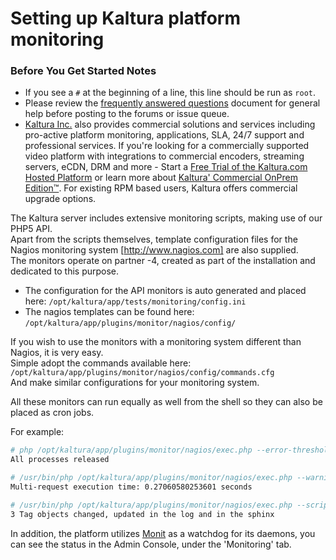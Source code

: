 # Setting up Kaltura platform monitoring

### Before You Get Started Notes

* If you see a `#` at the beginning of a line, this line should be run as `root`.
* Please review the [frequently answered questions](https://github.com/kaltura/platform-install-packages/blob/master/doc/kaltura-packages-faq.md) document for general help before posting to the forums or issue queue.
* [Kaltura Inc.](http://corp.kaltura.com) also provides commercial solutions and services including pro-active platform monitoring, applications, SLA, 24/7 support and professional services. If you're looking for a commercially supported video platform  with integrations to commercial encoders, streaming servers, eCDN, DRM and more - Start a [Free Trial of the Kaltura.com Hosted Platform](http://corp.kaltura.com/free-trial) or learn more about [Kaltura' Commercial OnPrem Edition™](http://corp.kaltura.com/Deployment-Options/Kaltura-On-Prem-Edition). For existing RPM based users, Kaltura offers commercial upgrade options.

The Kaltura server includes extensive monitoring scripts, making use of our PHP5 API.   
Apart from the scripts themselves, template configuration files for the Nagios monitoring system [http://www.nagios.com] are also supplied.   
The monitors operate on partner -4, created as part of the installation and dedicated to this purpose.   

* The configuration for the API monitors is auto generated and placed here:
`/opt/kaltura/app/tests/monitoring/config.ini`
* The nagios templates can be found here:
`/opt/kaltura/app/plugins/monitor/nagios/config/`

If you wish to use the monitors with a monitoring system different than Nagios, it is very easy.   
Simple adopt the commands available here: 
`/opt/kaltura/app/plugins/monitor/nagios/config/commands.cfg`    
And make similar configurations for your monitoring system.    

All these monitors can run equally as well from the shell so they can also be placed as cron jobs.   

For example:   
```bash
# php /opt/kaltura/app/plugins/monitor/nagios/exec.php --error-threshold 0 --script "/opt/kaltura/app/tests/monitoring/dwh/lockedProcesses.php --daily
All processes released
```

```bash
# /usr/bin/php /opt/kaltura/app/plugins/monitor/nagios/exec.php --warning-threshold 1 --error-threshold 2 --script "/opt/kaltura/app/tests/monitoring/
Multi-request execution time: 0.27060580253601 seconds
```

```bash
# /usr/bin/php /opt/kaltura/app/plugins/monitor/nagios/exec.php --script "/opt/kaltura/app/tests/monitoring/db/sphinxIntegrity.php --hostname amdb --time-offset 3600 --
3 Tag objects changed, updated in the log and in the sphinx
```

In addition, the platform utilizes [Monit](http://mmonit.com/monit) as a watchdog for its daemons, you can see the status in the Admin Console, under the 'Monitoring' tab.
